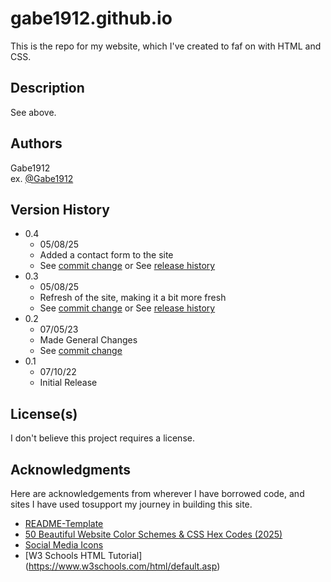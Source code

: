 # gabe1912.github.io

This is the repo for my website, which I've created to faf on with HTML and CSS.

## Description

See above.

## Authors

Gabe1912  
ex. [@Gabe1912](https://github.com/Gabe1912)

## Version History

- 0.4
  - 05/08/25
  - Added a contact form to the site
  - See [commit change](https://github.com/Gabe1912/gabe1912.github.io/commit/79040c2776ffbf0335c7d0bef49b24b4f31ae851) or See [release history](https://github.com/Gabe1912/gabe1912.github.io/releases)
- 0.3
  - 05/08/25
  - Refresh of the site, making it a bit more fresh
  - See [commit change](https://github.com/Gabe1912/gabe1912.github.io/commit/bcb83f90e6c60d51e8e2f63ed9a5e1e74470fb9c) or See [release history](https://github.com/Gabe1912/gabe1912.github.io/releases)
- 0.2
  - 07/05/23
  - Made General Changes
  - See [commit change](https://github.com/Gabe1912/gabe1912.github.io/commit/25efff25ac5ba2c81b40313eaf533bf6af81d3eb)
- 0.1
  - 07/10/22
  - Initial Release

## License(s)

I don't believe this project requires a license.

<!-- This project is licensed under the [NAME HERE] License - see the LICENSE.md file for details -->

## Acknowledgments

Here are acknowledgements from wherever I have borrowed code, and sites I have used tosupport my journey in building this site.

- [README-Template](https://gist.github.com/DomPizzie/7a5ff55ffa9081f2de27c315f5018afc)
- [50 Beautiful Website Color Schemes & CSS Hex Codes (2025)](https://hookagency.com/blog/website-color-schemes-2020)
- [Social Media Icons](https://www.flaticon.com/free-icons/social-media)
- [W3 Schools HTML Tutorial] (https://www.w3schools.com/html/default.asp)
